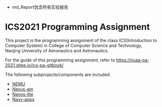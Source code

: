 - md_Report包含所有实验报告

# ICS2021 Programming Assignment

This project is the programming assignment of the class ICS(Introduction to Computer System) in College of Computer Science and Technology, Nanjing University of Aeronautics and Astronautics.

For the guide of this programming assignment,
refer to https://nuaa-pa-2021.gitee.io/ics-pa-gitbook/

The following subprojects/components are included.
* [NEMU](https://github.com/NJU-ProjectN/nemu)
* [Nexus-am](https://github.com/NJU-ProjectN/nexus-am)
* [Nanos-lite](https://github.com/NJU-ProjectN/nanos-lite)
* [Navy-apps](https://github.com/NJU-ProjectN/navy-apps)
